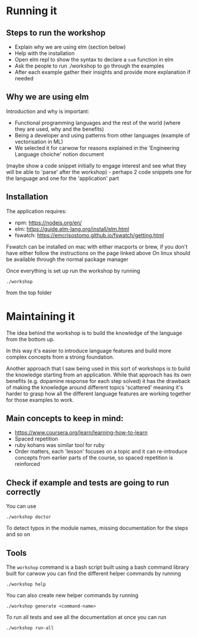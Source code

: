 # Running it 

## Steps to run the workshop

- Explain why we are using elm (section below)
- Help with the installation
- Open elm repl to show the syntax to declare a `sum` function in elm
- Ask the people to run ./workshop to go through the examples
- After each example gather their insights and provide more explanation if needed


## Why we are using elm
Introduction and why is important:

- Functional programming languages and the rest of the world (where they are used, why and the benefits)
- Being a developer and using patterns from other languages (example of vectorisation in ML)
- We selected it for carwow for reasons explained in the 'Engineering Language choiche' notion document

(maybe show a code snippet initially to engage interest and see what they will be able to 'parse' after the workshop) - perhaps 2 code snippets one for the language and one for the 'application' part

## Installation

The application requires:
- npm: https://nodejs.org/en/
- elm: https://guide.elm-lang.org/install/elm.html
- fswatch: https://emcrisostomo.github.io/fswatch/getting.html

Fswatch can be installed on mac with either macports or brew,
if you don't have either follow the instructions on the page linked above
On linux should be available through the normal package manager

Once everything is set up run the workshop by running
```
./workshop 
```
from the top folder

# Maintaining it

The idea behind the workshop is to build the knowledge of the language
from the bottom up. 

In this way it's easier to introduce language features and build more complex
concepts from a strong foundation.

Another approach that I saw being used in this sort of workshops is to build
the knowledge starting from an application. While that approach has
its own benefits (e.g. dopamine response for each step solved) it has
the drawback of making the knowledge around different topics 'scattered'
meaning it's harder to grasp how all the different language features are 
working together for those examples to work.

## Main concepts to keep in mind:
- https://www.coursera.org/learn/learning-how-to-learn
- Spaced repetition
- ruby kohans was similar tool for ruby
- Order matters, each 'lesson' focuses on a topic and it can re-introduce concepts from 
  earlier parts of the course, so spaced repetition is reinforced

## Check if example and tests are going to run correctly

You can use 

```
./workshop doctor
```

To detect typos in the module names, missing documentation for the steps and so on

## Tools

The `workshop` command is a bash script built using a bash command library built for carwow
you can find the different helper commands by running

```
./workshop help
```

You can also create new helper commands by running 
```
./workshop generate <command-name>
```

To run all tests and see all the documentation at once you can run

```
./workshop run-all
```
